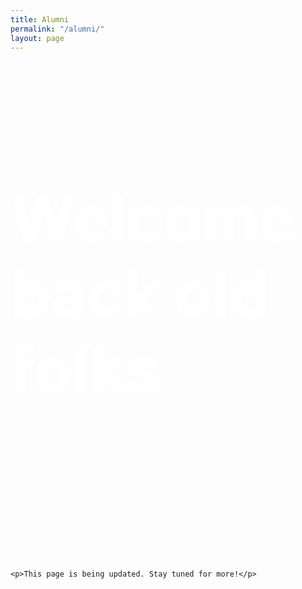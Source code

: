 ```yaml
---
title: Alumni
permalink: "/alumni/"
layout: page
---
```


<div class="container-fluid alumnipicture" style="height:800px">
	<div class="container">
		<br><br><br>
		<h2 style="color:white;font-size:100px">Welcome back old folks</h2>
	</div>
</div>

<div class="container">
	
	<p>This page is being updated. Stay tuned for more!</p>

</div>
